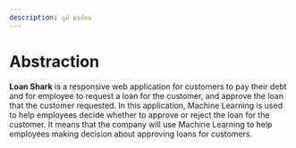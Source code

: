 ```yaml
---
description: ภูมิ มาเยือน
---
```


# Abstraction

**Loan Shark** is a responsive web application for customers to pay their debt and for employee to request a loan for the customer, and approve the loan that the customer requested. In this application, Machine Learning is used to help employees decide whether to approve or reject the loan for the customer. It means that the company will use Machine Learning to help employees making decision about approving loans for customers.

